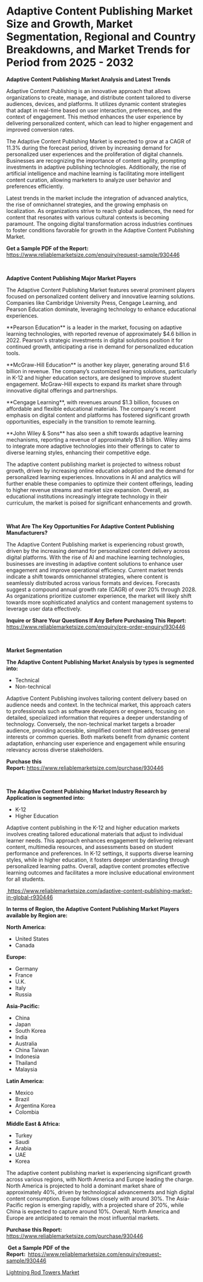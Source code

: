 <p><h1>Adaptive Content Publishing Market Size and Growth, Market Segmentation, Regional and Country Breakdowns, and Market Trends for Period from 2025 -  2032</h1></p><p><strong>Adaptive Content Publishing Market Analysis and Latest Trends</strong></p>
<p><p>Adaptive Content Publishing is an innovative approach that allows organizations to create, manage, and distribute content tailored to diverse audiences, devices, and platforms. It utilizes dynamic content strategies that adapt in real-time based on user interaction, preferences, and the context of engagement. This method enhances the user experience by delivering personalized content, which can lead to higher engagement and improved conversion rates.</p><p>The Adaptive Content Publishing Market is expected to grow at a CAGR of 11.3% during the forecast period, driven by increasing demand for personalized user experiences and the proliferation of digital channels. Businesses are recognizing the importance of content agility, prompting investments in adaptive publishing technologies. Additionally, the rise of artificial intelligence and machine learning is facilitating more intelligent content curation, allowing marketers to analyze user behavior and preferences efficiently.</p><p>Latest trends in the market include the integration of advanced analytics, the rise of omnichannel strategies, and the growing emphasis on localization. As organizations strive to reach global audiences, the need for content that resonates with various cultural contexts is becoming paramount. The ongoing digital transformation across industries continues to foster conditions favorable for growth in the Adaptive Content Publishing Market.</p></p>
<p><strong>Get a Sample PDF of the Report:&nbsp;</strong> <a href="https://www.reliablemarketsize.com/enquiry/request-sample/930446?utm_campaign=3178&utm_medium=2&utm_source=Github&utm_content=ia&utm_term=21032025&utm_id=adaptive-content-publishing">https://www.reliablemarketsize.com/enquiry/request-sample/930446</a></p>
<p>&nbsp;</p>
<p><strong>Adaptive Content Publishing Major Market Players</strong></p>
<p><p>The Adaptive Content Publishing Market features several prominent players focused on personalized content delivery and innovative learning solutions. Companies like Cambridge University Press, Cengage Learning, and Pearson Education dominate, leveraging technology to enhance educational experiences.</p><p>**Pearson Education** is a leader in the market, focusing on adaptive learning technologies, with reported revenue of approximately $4.6 billion in 2022. Pearson's strategic investments in digital solutions position it for continued growth, anticipating a rise in demand for personalized education tools.</p><p>**McGraw-Hill Education** is another key player, generating around $1.6 billion in revenue. The company’s customized learning solutions, particularly in K-12 and higher education sectors, are designed to improve student engagement. McGraw-Hill expects to expand its market share through innovative digital offerings and partnerships.</p><p>**Cengage Learning**, with revenues around $1.3 billion, focuses on affordable and flexible educational materials. The company's recent emphasis on digital content and platforms has fostered significant growth opportunities, especially in the transition to remote learning.</p><p>**John Wiley & Sons** has also seen a shift towards adaptive learning mechanisms, reporting a revenue of approximately $1.8 billion. Wiley aims to integrate more adaptive technologies into their offerings to cater to diverse learning styles, enhancing their competitive edge.</p><p>The adaptive content publishing market is projected to witness robust growth, driven by increasing online education adoption and the demand for personalized learning experiences. Innovations in AI and analytics will further enable these companies to optimize their content offerings, leading to higher revenue streams and market size expansion. Overall, as educational institutions increasingly integrate technology in their curriculum, the market is poised for significant enhancements and growth.</p></p>
<p>&nbsp;</p>
<p><strong>What Are The Key Opportunities For Adaptive Content Publishing Manufacturers?</strong></p>
<p><p>The Adaptive Content Publishing market is experiencing robust growth, driven by the increasing demand for personalized content delivery across digital platforms. With the rise of AI and machine learning technologies, businesses are investing in adaptive content solutions to enhance user engagement and improve operational efficiency. Current market trends indicate a shift towards omnichannel strategies, where content is seamlessly distributed across various formats and devices. Forecasts suggest a compound annual growth rate (CAGR) of over 20% through 2028. As organizations prioritize customer experience, the market will likely shift towards more sophisticated analytics and content management systems to leverage user data effectively.</p></p>
<p><strong>Inquire or Share Your Questions If Any Before Purchasing This Report:</strong> <a href="https://www.reliablemarketsize.com/enquiry/pre-order-enquiry/930446?utm_campaign=3178&utm_medium=2&utm_source=Github&utm_content=ia&utm_term=21032025&utm_id=adaptive-content-publishing">https://www.reliablemarketsize.com/enquiry/pre-order-enquiry/930446</a></p>
<p>&nbsp;</p>
<p><strong>Market Segmentation</strong></p>
<p><strong>The Adaptive Content Publishing Market Analysis by types is segmented into:</strong></p>
<p><ul><li>Technical</li><li>Non-technical</li></ul></p>
<p><p>Adaptive Content Publishing involves tailoring content delivery based on audience needs and context. In the technical market, this approach caters to professionals such as software developers or engineers, focusing on detailed, specialized information that requires a deeper understanding of technology. Conversely, the non-technical market targets a broader audience, providing accessible, simplified content that addresses general interests or common queries. Both markets benefit from dynamic content adaptation, enhancing user experience and engagement while ensuring relevancy across diverse stakeholders.</p></p>
<p><strong>Purchase this Report:&nbsp;</strong><a href="https://www.reliablemarketsize.com/purchase/930446?utm_campaign=3178&utm_medium=2&utm_source=Github&utm_content=ia&utm_term=21032025&utm_id=adaptive-content-publishing">https://www.reliablemarketsize.com/purchase/930446</a></p>
<p>&nbsp;</p>
<p><strong>The Adaptive Content Publishing Market Industry Research by Application is segmented into:</strong></p>
<p><ul><li>K-12</li><li>Higher Education</li></ul></p>
<p><p>Adaptive content publishing in the K-12 and higher education markets involves creating tailored educational materials that adjust to individual learner needs. This approach enhances engagement by delivering relevant content, multimedia resources, and assessments based on student performance and preferences. In K-12 settings, it supports diverse learning styles, while in higher education, it fosters deeper understanding through personalized learning paths. Overall, adaptive content promotes effective learning outcomes and facilitates a more inclusive educational environment for all students.</p></p>
<p><a href="https://www.reliablemarketsize.com/adaptive-content-publishing-market-in-global-r930446?utm_campaign=3178&utm_medium=2&utm_source=Github&utm_content=ia&utm_term=21032025&utm_id=adaptive-content-publishing">&nbsp;https://www.reliablemarketsize.com/adaptive-content-publishing-market-in-global-r930446</a></p>
<p><strong>In terms of Region, the Adaptive Content Publishing Market Players available by Region are:</strong></p>
<p>
    <p> <strong> North America: </strong>
        <ul>
            <li>United States</li>
            <li>Canada</li>
        </ul>
        </p> 
    <p> <strong> Europe: </strong>
        <ul>
            <li>Germany</li>
            <li>France</li>
            <li>U.K.</li>
            <li>Italy</li>
            <li>Russia</li>
        </ul>
        </p> 
    <p> <strong> Asia-Pacific: </strong>
        <ul>
            <li>China</li>
            <li>Japan</li>
            <li>South Korea</li>
            <li>India</li>
            <li>Australia</li>
            <li>China Taiwan</li>
            <li>Indonesia</li>
            <li>Thailand</li>
            <li>Malaysia</li>
        </ul>
        </p> 
    <p> <strong> Latin America: </strong>
        <ul>
            <li>Mexico</li>
            <li>Brazil</li>
            <li>Argentina Korea</li>
            <li>Colombia</li>
        </ul>
        </p> 
    <p> <strong> Middle East & Africa: </strong>
        <ul>
            <li>Turkey</li>
            <li>Saudi</li>
            <li>Arabia</li>
            <li>UAE</li>
            <li>Korea</li>
        </ul>
    </p>
    </p>
<p><p>The adaptive content publishing market is experiencing significant growth across various regions, with North America and Europe leading the charge. North America is projected to hold a dominant market share of approximately 40%, driven by technological advancements and high digital content consumption. Europe follows closely with around 30%. The Asia-Pacific region is emerging rapidly, with a projected share of 20%, while China is expected to capture around 10%. Overall, North America and Europe are anticipated to remain the most influential markets.</p></p>
<p><strong>Purchase this Report: </strong><a href="https://www.reliablemarketsize.com/purchase/930446?utm_campaign=3178&utm_medium=2&utm_source=Github&utm_content=ia&utm_term=21032025&utm_id=adaptive-content-publishing">https://www.reliablemarketsize.com/purchase/930446</a></p>
<p>&nbsp;<strong>Get a Sample PDF of the Report:&nbsp;&nbsp;</strong><a href="https://www.reliablemarketsize.com/enquiry/request-sample/930446?utm_campaign=3178&utm_medium=2&utm_source=Github&utm_content=ia&utm_term=21032025&utm_id=adaptive-content-publishing">https://www.reliablemarketsize.com/enquiry/request-sample/930446</a></p>
<p><strong></strong></p>
<p><p><a href="https://github.com/jhamygunler/Market-Research-Report-List-1/blob/main/lightning-rod-towers-market.md?utm_campaign=3178&utm_medium=2&utm_source=Github&utm_content=ia&utm_term=21032025&utm_id=adaptive-content-publishing">Lightning Rod Towers Market</a></p></p>